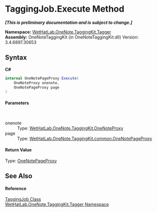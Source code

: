# TaggingJob.Execute Method 
 _**\[This is preliminary documentation and is subject to change.\]**_

**Namespace:**&nbsp;<a href="bf353949-2ab8-bf1a-9a78-ce64949f480c">WetHatLab.OneNote.TaggingKit.Tagger</a><br />**Assembly:**&nbsp;OneNoteTaggingKit (in OneNoteTaggingKit.dll) Version: 3.4.6897.30653

## Syntax

**C#**<br />
``` C#
internal OneNotePageProxy Execute(
	OneNoteProxy onenote,
	OneNotePageProxy page
)
```


#### Parameters
&nbsp;<dl><dt>onenote</dt><dd>Type: <a href="a46a793f-b110-250f-657a-ecb64aa3bbf7">WetHatLab.OneNote.TaggingKit.OneNoteProxy</a><br /></dd><dt>page</dt><dd>Type: <a href="29ddbe8b-c1cb-4253-2f88-8d4aea757b89">WetHatLab.OneNote.TaggingKit.common.OneNotePageProxy</a><br /></dd></dl>

#### Return Value
Type: <a href="29ddbe8b-c1cb-4253-2f88-8d4aea757b89">OneNotePageProxy</a>

## See Also


#### Reference
<a href="447270ca-da51-967b-5344-b56c928c5068">TaggingJob Class</a><br /><a href="bf353949-2ab8-bf1a-9a78-ce64949f480c">WetHatLab.OneNote.TaggingKit.Tagger Namespace</a><br />